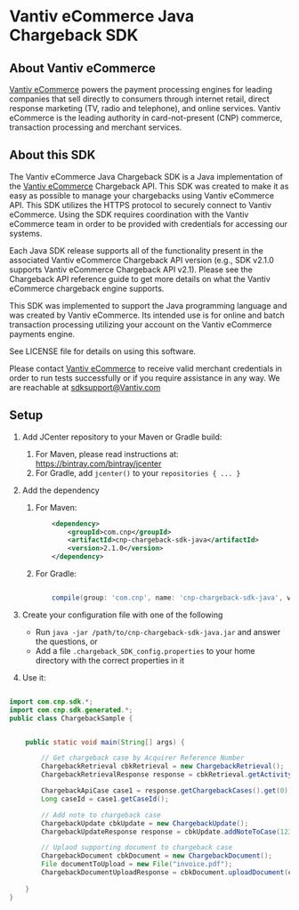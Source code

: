 Vantiv eCommerce Java Chargeback SDK
=====================

About Vantiv eCommerce
------------
[Vantiv eCommerce](https://developer.vantiv.com/community/ecommerce) powers the payment processing engines for leading companies that sell directly to consumers through  internet retail, direct response marketing (TV, radio and telephone), and online services. Vantiv eCommerce is the leading authority in card-not-present (CNP) commerce, transaction processing and merchant services.


About this SDK
--------------
The Vantiv eCommerce Java Chargeback SDK is a Java implementation of the [Vantiv eCommerce](https://developer.vantiv.com/community/ecommerce) Chargeback API. This SDK was created to make it as easy as possible to manage your chargebacks using Vantiv eCommerce API. This SDK utilizes the HTTPS protocol to securely connect to Vantiv eCommerce. Using the SDK requires coordination with the Vantiv eCommerce team in order to be provided with credentials for accessing our systems.

Each Java SDK release supports all of the functionality present in the associated Vantiv eCommerce Chargeback API version (e.g., SDK v2.1.0 supports Vantiv eCommerce Chargeback API v2.1). Please see the Chargeback API reference guide to get more details on what the Vantiv eCommerce chargeback engine supports.

This SDK was implemented to support the Java programming language and was created by Vantiv eCommerce. Its intended use is for online and batch transaction processing utilizing your account on the Vantiv eCommerce payments engine.

See LICENSE file for details on using this software.

Please contact [Vantiv eCommerce](https://developer.vantiv.com/community/ecommerce) to receive valid merchant credentials in order to run tests successfully or if you require assistance in any way.  We are reachable at sdksupport@Vantiv.com

Setup
-----

1. Add JCenter repository to your Maven or Gradle build:
	1. For Maven, please read instructions at: https://bintray.com/bintray/jcenter
	2. For Gradle, add `jcenter()` to your `repositories { ... }`
2. Add the dependency
    1. For Maven:
        ```xml
            <dependency>
                <groupId>com.cnp</groupId>
                <artifactId>cnp-chargeback-sdk-java</artifactId>
                <version>2.1.0</version>
            </dependency>
        ```

    2. For Gradle:
        ```groovy

            compile(group: 'com.cnp', name: 'cnp-chargeback-sdk-java', version: '2.1.0')

        ```
        
3. Create your configuration file with one of the following
    * Run `java -jar /path/to/cnp-chargeback-sdk-java.jar` and answer the questions, or
    * Add a file `.chargeback_SDK_config.properties` to your home directory with the correct properties in it
4. Use it:

```java

import com.cnp.sdk.*;
import com.cnp.sdk.generated.*;
public class ChargebackSample {


	public static void main(String[] args) {

		// Get chargeback case by Acquirer Reference Number
		ChargebackRetrieval cbkRetrieval = new ChargebackRetrieval();
		ChargebackRetrievalResponse response = cbkRetrieval.getActivityByARN("000000000");

		ChargebackApiCase case1 = response.getChargebackCases().get(0);
		Long caseId = case1.getCaseId();

		// Add note to chargeback case
		ChargebackUpdate cbkUpdate = new ChargebackUpdate();
		ChargebackUpdateResponse response = cbkUpdate.addNoteToCase(123L, "Sample chargeback");

		// Uplaod supporting document to chargeback case
		ChargebackDocument cbkDocument = new ChargebackDocument();
		File documentToUpload = new File("invoice.pdf");
		ChargebackDocumentUploadResponse = cbkDocument.uploadDocument(caseId, documentToUpload);
		
	}
}
```
